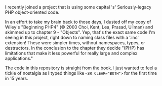 I recently joined a project that is using some capital 's' Seriously-legacy PHP object-oriented code. 

In an effort to take my brain back to those days, I dusted off my copy of Wiley's "Beginning PHP4" (&copy; 2000 Choi, Kent, Lea, Prasad, Ullman) and skimmed up to chapter 9 - "Objects". Yep, that's the exact same code I'm seeing in this project, right down to naming class files with a '.inc' extension! These were simpler times, without namespaces, types, or destructors. In the conclusion to the chapter they decide "(PHP) has limitations that make it less powerful for really large and complex applications."  

The code in this repository is straight from the book. I just wanted to feel a tickle of nostalgia as I typed things like `<BR CLEAR="BOTH">` for the first time in 15 years.